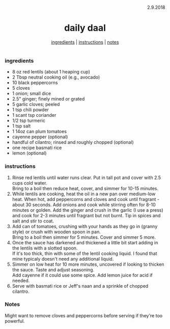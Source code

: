 <p align="right">2.9.2018</p>

<h1 align="center">daily daal</h1>

<div align="center">
  <a href="#ingredients">ingredients</a> | 
  <a href="#instructions">instructions</a> | 
  <a href="#notes">notes</a>
</div>
<br>

### ingredients
- 8 oz red lentils (about 1 heaping cup)
- 2 Tbsp neutral cooking oil (e.g., avocado)
- 10 black peppercorns
- 5 cloves
- 1 onion; small dice
- 2.5" ginger; finely mined or grated
- 5 garlic cloves; peeled
- 1 tsp chili powder
- 1 scant tsp coriander 
- 1/2 tsp turmeric 
- 1 tsp salt
- 1 14oz can plum tomatoes
- cayenne pepper (optional)
- handful of cilantro; rinsed and roughly chopped (optional)
- one recipe basmati rice
- lemon (optional)


### instructions
1. Rinse red lentils until water runs clear.  Put in tall pot and cover with 2.5 cups cold water.  
Bring to a boil then reduce heat, cover, and simmer for 10-15 minutes.
1. While lentils are cooking, heat the oil in a new pan over medium-low heat.  When hot, add peppercorns and 
cloves and cook until fragrant - about 30 seconds.  Add onions and cook while stirring often for 8-10 minutes 
or golden.  Add the ginger and crush in the garlic (I use a press) and cook for 2-3 minutes until fragrant but 
not burnt.  Tip in spices and salt and stir to coat.
1. Add can of tomatoes, crushing with your hands as they go in (granny style) or crush with wooden spoon in pan.  
Bring to a boil then simmer for 5 minutes. Cover and simmer 5 more.
1. Once the sauce has darkened and thickened a little bit start adding in the lentils with a slotted spoon.  
If it's too thick, thin with some of the lentil cooking liquid.  I found that mine typicaly doesn't need any 
additional liquid.
1. Simmer on low heat for 10 more minutes, uncovered if looking to thicken the sauce.  Taste and adjust seasoning.  
Add cayenne if it could use some spice.  Add lemon juice for acid if needed.
1. Serve with basmati rice or Jeff's naan and a sprinkle of chopped cilantro.


### Notes
Might want to remove cloves and peppercorns before serving if they're too powerful.

